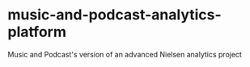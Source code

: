 # music-and-podcast-analytics-platform
Music and Podcast's version of an advanced Nielsen analytics project
